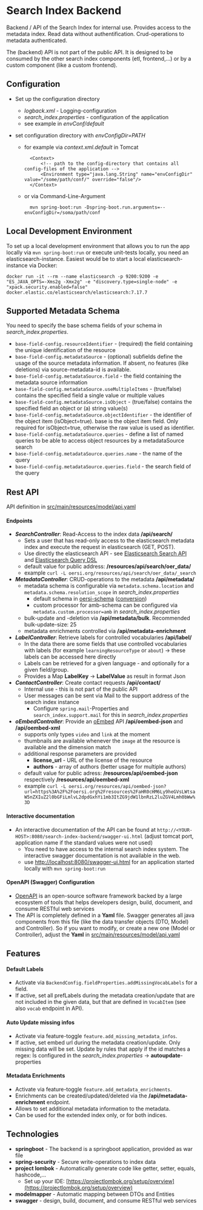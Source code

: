 # Search Index Backend

Backend / API of the Search Index for internal use. Provides access to the metadata index. Read data without authentification. Crud-operations to metadata authenticated.

The (backend) API is not part of the public API. It is designed to be consumed by the other search index components (etl, frontend,...) or by a custom component (like a custom frontend).

## Configuration

* Set up the configuration directory
    * _logback.xml_ - Logging-configuration
    * _search_index.properties_ - configuration of the application
    * see example in _envConf/default_

* set configuration directory with _envConfigDir=PATH_
    * for example via _context.xml.default_ in Tomcat
            
            <Context>
            	<!-- path to the config-directory that contains all config-files of the application -->
            	<Environment type="java.lang.String" name="envConfigDir" value="/some/path/conf/" override="false"/>
            </Context>

    * or via Command-Line-Argument
    
            mvn spring-boot:run -Dspring-boot.run.arguments=--envConfigDir=/soma/path/conf

## Local Development Environment

To set up a local development environment that allows you to run the app locally via `mvn spring-boot:run` or execute unit-tests locally, you need an elasticsearch-instance. Easiest would be to start a local elasticsearch-instance via Docker:
```
docker run -it --rm --name elasticsearch -p 9200:9200 -e "ES_JAVA_OPTS=-Xms2g -Xmx2g" -e "discovery.type=single-node" -e "xpack.security.enabled=false" docker.elastic.co/elasticsearch/elasticsearch:7.17.7
```

## Supported Metadata Schema

You need to specify the base schema fields of your schema in _search_index.properties_.
* `base-field-config.resourceIdentifier` - (required) the field containing the unique identification of the resource
* `base-field-config.metadataSource` - (optional) subfields define the usage of the source metadata information. If absent, no features (like deletions) via source-metadata-id is available.
* `base-field-config.metadataSource.field` - the field containing the metadata source information
* `base-field-config.metadataSource.useMultipleItems` - (true/false) contains the specified field a single value or multiple values
* `base-field-config.metadataSource.isObject` - (true/false) contains the specified field an object or (a) string value(s)
* `base-field-config.metadataSource.objectIdentifier` - the identifier of the object item (isObject=true). base is the object item field. Only required for isObject=true, otherwise the raw value is used as identifier.
* `base-field-config.metadataSource.queries` - define a list of named queries to be able to access object resources by a metadataSource search
* `base-field-config.metadataSource.queries.name` - the name of the query
* `base-field-config.metadataSource.queries.field` - the search field of the query

## Rest API

API definition in [src/main/resources/model/api.yaml](src/main/resources/model/api.yaml)

#### Endpoints
* **_SearchController_**: Read-Access to the index data **/api/search/**
    * Sets a user that has read-only access to the elasticsearch metadata index and execute the request in elasticsearch (GET, POST).
    * Use directly the elasticsearch API - see [Elasticsearch Search API](https://www.elastic.co/guide/en/elasticsearch/reference/current/search-search.html) and [Elasticsearch Query DSL](https://www.elastic.co/guide/en/elasticsearch/reference/current/query-dsl-script-query.html)
    * default value for public address: **/resources/api/search/oer_data/**
    * example `curl -L oersi.org/resources/api/search/oer_data/_search`
* **_MetadataController_**: CRUD-operations to the metadata **/api/metadata/**
    * metadata schema is configurable via `metadata.schema.location` and `metadata.schema.resolution_scope` in _search_index.properties_
        * default schema in [oersi-schema](https://gitlab.com/oersi/oersi-schema) ([conversion](https://gitlab.com/oersi/oersi-backend/-/issues/8#note_344342881))
        * custom processor for amb-schema can be configured via `metadata.custom.processor=amb` in _search_index.properties_
    * bulk-update and -deletion via **/api/metadata/bulk**. Recommended bulk-update-size: 25
    * metadata enrichments controlled via **/api/metadata-enrichment**
* **_LabelController_**: Retrieve labels for controlled vocabularies **/api/label/**
    * In the data there are some fields that use controlled vocabularies with labels (for example `learningResourceType` or `about`) -> these labels can be accessed here directly
    * Labels can be retrieved for a given language - and optionally for a given field/group.
    * Provides a Map **LabelKey** -> **LabelValue** as result in format Json
* **_ContactController_**: Create contact requests **/api/contact/**
    * Internal use - this is not part of the public API
    * User messages can be sent via Mail to the support address of the search index instance
        * Configure `spring.mail`-Properties and `search_index.support.mail` for this in _search_index.properties_
* **_oEmbedController_**: Provide an [oEmbed](https://oembed.com/) API **/api/oembed-json** and **/api/oembed-xml**
    * supports only types `video` and `link` at the moment
    * thumbnails are available whenever the `image` at the resource is available and the dimension match
    * additional response parameters are provided
        * **license_url** - URL of the license of the resource
        * **authors** - array of authors (better usage for multiple authors)
    * default value for public adress: **/resources/api/oembed-json** respectively **/resources/api/oembed-xml**
    * example `curl -L oersi.org/resources/api/oembed-json?url=https%3A%2F%2Foersi.org%2Fresources%2FaHR0cHM6Ly9heGVsLWtsaW5nZXIuZ2l0bGFiLmlvL2dpdGxhYi1mb3ItZG9jdW1lbnRzL2luZGV4Lmh0bWw%3D`

#### Interactive documentation
* An interactive documentation of the API can be found at ``http://<YOUR-HOST>:8080/search-index-backend/swagger-ui.html`` (adjust tomcat port, application name if the standard values were not used)
    * You need to have access to the internal search index system. The interactive swagger documentation is not available in the web.
    * use [http://localhost:8080/swagger-ui.html](http://localhost:8080/swagger-ui.html) for an application started locally with ``mvn spring-boot:run``

#### OpenAPI (Swagger) Configuration

* [OpenAPI](https://swagger.io/docs/specification/basic-structure/) is an open-source software framework backed by a large ecosystem of tools that helps developers design, build, document, and consume RESTful web services
* The API is completely defined in a **Yaml** file. Swagger generates all java components from this file (like the data transfer objects (DTO, Model) and Controller). So if you want to modify, or create a new one (Model or Controller), adjust the **Yaml** in [src/main/resources/model/api.yaml](src/main/resources/model/api.yaml)

## Features

#### Default Labels

* Activate via `BackendConfig.fieldProperties.addMissingVocabLabels` for a field.
* If active, set all prefLabels during the metadata creation/update that are not included in the given data, but that are defined in `VocabItem` (see also `vocab` endpoint in API).

#### Auto Update missing infos

* Activate via feature-toggle `feature.add_missing_metadata_infos`. 
* If active, set embed url during the metadata creation/update. Only missing data will be set. Update by rules that apply if the id matches a regex: Is configured in the _search_index.properties_ -> **autoupdate**-properties

#### Metadata Enrichments

* Activate via feature-toggle `feature.add_metadata_enrichments`.
* Enrichments can be created/updated/deleted via the **/api/metadata-enrichment** endpoint.
* Allows to set additional metadata information to the metadata.
* Can be used for the extended index only, or for both indices.

## Technologies

* **springboot** - The backend is a springboot application, provided as war file
* **spring-security** - Secure write-operations to index data
* **project lombok** - Automatically generate code like getter, setter, equals, hashcode,...
     * Set up your IDE: [https://projectlombok.org/setup/overview](https://projectlombok.org/setup/overview)
* **modelmapper** - Automatic mapping between DTOs and Entities
* **swagger** -  design, build, document, and consume RESTful web services

